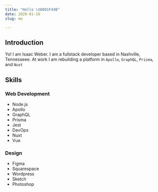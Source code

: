 ```yaml
---
title: "Hello \U0001F44B"
date: 2020-01-16
slug: me

---
```

## Introduction

Yo! I am Isaac Weber. I am a fullstack developer based in Nashville, Tennesseee. At work I am rebuilding a platform in `Apollo`, `GraphQL`, `Prisma`, and `Nuxt`

## Skills

### Web Development

* Node.js
* Apollo
* GraphQL
* Prisma
* Jest
* DevOps
* Nuxt
* Vue

### Design

* Figma
* Squarespace
* Wordpress
* Sketch
* Photoshop